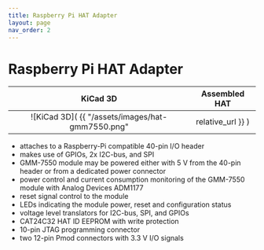 ```yaml
---
title: Raspberry Pi HAT Adapter
layout: page
nav_order: 2
---
```

# Raspberry Pi HAT Adapter

|KiCad 3D|Assembled HAT|
|:-:|:-:|
|![KiCad 3D]( {{ "/assets/images/hat-gmm7550.png" | relative_url }} )|![Assembled HAT]( {{ "/assets/images/hat-gmm7550.jpg" | relative_url }} ) |

- attaches to a Raspberry-Pi compatible 40-pin I/O header
- makes use of GPIOs, 2x I2C-bus, and SPI
- GMM-7550 module may be powered either with 5&nbsp;V from the 40-pin
  header or from a dedicated power connector
- power control and current consumption monitoring of the GMM-7550
  module with Analog Devices ADM1177
- reset signal control to the module
- LEDs indicating the module power, reset and configuration status
- voltage level translators for I2C-bus, SPI, and GPIOs
- CAT24C32 HAT ID EEPROM with write protection
- 10-pin JTAG programming connector
- two 12-pin Pmod connectors with 3.3&nbsp;V I/O signals
